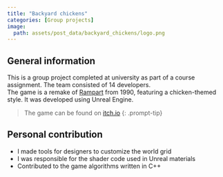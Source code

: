 ```yaml
---
title: "Backyard chickens"
categories: [Group projects]
image:
  path: assets/post_data/backyard_chickens/logo.png
---
```


## General information

This is a group project completed at university as part of a course assignment. The team consisted of 14 developers.\
The game is a remake of [Rampart](https://en.wikipedia.org/wiki/Rampart_(video_game)) from 1990, featuring a chicken-themed style. It was developed using Unreal Engine.

> The game can be found on [itch.io](https://smooth-dedede.itch.io/backyardchickens)
{: .prompt-tip}

## Personal contribution

- I made tools for designers to customize the world grid
- I was responsible for the shader code used in Unreal materials
- Contributed to the game algorithms written in C++
